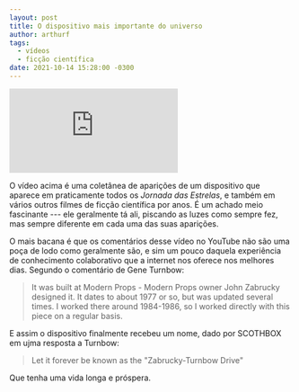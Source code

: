 ```yaml
---
layout: post
title: O dispositivo mais importante do universo
author: arthurf
tags:
  - vídeos
  - ficção científica
date: 2021-10-14 15:28:00 -0300
---
```


<iframe class="full-width" src="https://www.youtube.com/embed/phPp5oYnps0" title="YouTube video player" frameborder="0" allow="accelerometer; autoplay; clipboard-write; encrypted-media; gyroscope; picture-in-picture" allowfullscreen></iframe>

O vídeo acima é uma coletânea de aparições de um dispositivo que aparece em praticamente todos os _Jornada das Estrelas_, e também em vários outros filmes de ficção científica por anos. É um achado meio fascinante --- ele geralmente tá ali, piscando as luzes como sempre fez, mas sempre diferente em cada uma das suas aparições.

O mais bacana é que os comentários desse vídeo no YouTube não são uma poça de lodo como geralmente são, e sim um pouco daquela experiência de conhecimento colaborativo que a internet nos oferece nos melhores dias. Segundo o comentário de Gene Turnbow:

> It was built at Modern Props - Modern Props owner John Zabrucky designed it. It dates to about 1977 or so, but was updated several times. I worked there around 1984-1986, so I worked directly with this piece on a regular basis.

E assim o dispositivo finalmente recebeu um nome, dado por SCOTHBOX em ujma resposta a Turnbow:

> Let it forever be known as the "Zabrucky-Turnbow Drive"

Que tenha uma vida longa e próspera.

